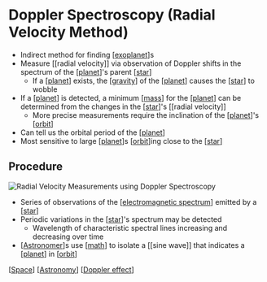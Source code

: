 # Doppler Spectroscopy (Radial Velocity Method)

- Indirect method for finding [[exoplanet]]s
- Measure [[radial velocity]] via observation of Doppler shifts in the spectrum of the [[planet]]'s parent [[star]]
  - If a [[planet]] exists, the [[gravity]] of the [[planet]] causes the [[star]] to wobble
- If a [[planet]] is detected, a minimum [[mass]] for the [[planet]] can be determined from the changes in the [[star]]'s [[radial velocity]]
  - More precise measurements require the inclination of the [[planet]]'s [[orbit]]
- Can tell us the orbital period of the [[planet]]
- Most sensitive to large [[planet]]s [[orbit]]ing close to the [[star]]

## Procedure

![Radial Velocity Measurements using Doppler Spectroscopy](/assets/second-brain/2020-12-01-13-15-49.png)

- Series of observations of the [[electromagnetic spectrum]] emitted by a [[star]]
- Periodic variations in the [[star]]'s spectrum may be detected
  - Wavelength of characteristic spectral lines increasing and decreasing over time
- [[Astronomer]]s use [[math]] to isolate a [[sine wave]] that indicates a [[planet]] in [[orbit]]


[[Space]] [[Astronomy]] [[Doppler effect]]

[//begin]: # "Autogenerated link references for markdown compatibility"
[exoplanet]: exoplanet "Exoplanet"
[planet]: planet "Planet"
[star]: star "Star"
[gravity]: gravity "Gravity"
[mass]: mass "Mass"
[orbit]: orbit "Orbit"
[electromagnetic spectrum]: electromagnetic-spectrum "Electromagnetic Spectrum"
[Astronomer]: astronomer "Astronomer"
[math]: math "Math"
[Space]: space "Space"
[Astronomy]: astronomy "Astronomy"
[Doppler effect]: doppler-effect "Doppler Effect"
[//end]: # "Autogenerated link references"